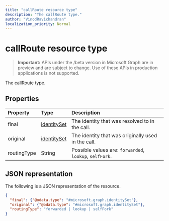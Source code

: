 ```yaml
---
title: "callRoute resource type"
description: "The callRoute type."
author: "VinodRavichandran"
localization_priority: Normal
---
```


# callRoute resource type

> **Important:** APIs under the /beta version in Microsoft Graph are in preview and are subject to change. Use of these APIs in production applications is not supported.

The callRoute type.

## Properties

| Property            | Type                          | Description                                                  |
| :------------------ | :---------------------------- | :----------------------------------------------------------- |
| final               | [identitySet](identityset.md) | The identity that was resolved to in the call.               |
| original            | [identitySet](identityset.md) | The identity that was originally used in the call.           |
| routingType         | String                        | Possible values are: `forwarded`, `lookup`, `selfFork`.  |

## JSON representation

The following is a JSON representation of the resource.

<!-- {
  "blockType": "resource",
  "optionalProperties": [

  ],
  "@odata.type": "microsoft.graph.callRoute"
}-->
```json
{
  "final": {"@odata.type": "#microsoft.graph.identitySet"},
  "original": {"@odata.type": "#microsoft.graph.identitySet"},
  "routingType": "forwarded | lookup | selfFork"
}
```
<!-- uuid: 8fcb5dbc-d5aa-4681-8e31-b001d5168d79
2015-10-25 14:57:30 UTC -->
<!-- {
  "type": "#page.annotation",
  "description": "callRoute resource",
  "keywords": "",
  "section": "documentation",
  "tocPath": ""
}-->
